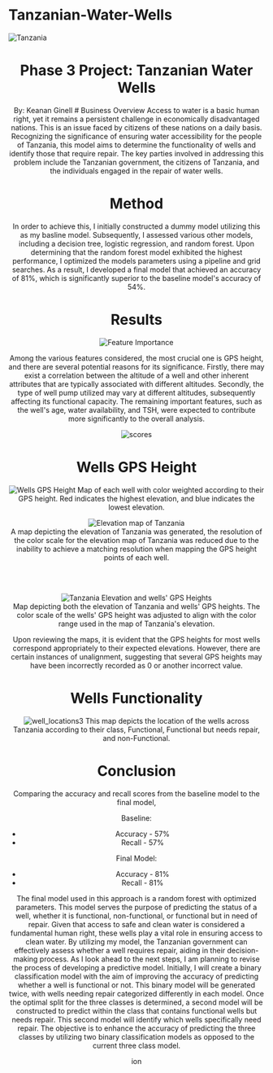 # Tanzanian-Water-Wells
![Tanzania](https://www.wvi.org/sites/default/files/2022-06/Water%20for%20Change%20-%20Tanzania.png)
# <center> Phase 3 Project: Tanzanian Water Wells <center>
   <center>  By: Keanan Ginell
# Business Overview
 Access to water is a basic human right, yet it remains a persistent challenge in economically disadvantaged nations. This is an issue faced by citizens of these nations on a daily basis. Recognizing the significance of ensuring water accessibility for the people of Tanzania, this model aims to determine the functionality of wells and identify those that require repair. The key parties involved in addressing this problem include the Tanzanian government, the citizens of Tanzania, and the individuals engaged in the repair of water wells. 


# Method
In order to achieve this, I initially constructed a dummy model utilizing this as my basline model. Subsequently, I assessed various other models, including a decision tree, logistic regression, and random forest. Upon determining that the random forest model exhibited the highest performance, I optimized the models parameters using a pipeline and grid searches. As a result, I developed a final model that achieved an accuracy of 81%, which is significantly superior to the baseline model's accuracy of 54%.

# Results

![Feature Importance](feature_importance.png)

Among the various features considered, the most crucial one is GPS height, and there are several potential reasons for its significance. Firstly, there may exist a correlation between the altitude of a well and other inherent attributes that are typically associated with different altitudes. Secondly, the type of well pump utilized may vary at different altitudes, subsequently affecting its functional capacity. The remaining important features, such as the well's age, water availability, and TSH, were expected to contribute more significantly to the overall analysis.
      
![scores](scores.png)
      
      
# Wells GPS Height
![Wells GPS Height](gps_height.png)
Map of each well with color weighted according to their GPS height. Red indicates the highest elevation, and blue indicates the lowest elevation.

![Elevation map of Tanzania](Tanzania_elevation.png)      
A map depicting the elevation of Tanzania was generated, the resolution of the color scale for the elevation map of Tanzania was reduced due to the inability to achieve a matching resolution when mapping the GPS height points of each well.
 
<br>
      
</br>

![Tanzania Elevation and wells' GPS Heights](Full_gps_height.png)     
Map depicting both the elevation of Tanzania and wells' GPS heights. The color scale of the wells' GPS height was adjusted to align with the color range used in the map of Tanzania's elevation. 

   
Upon reviewing the maps, it is evident that the GPS heights for most wells correspond appropriately to their expected elevations. However, there are certain instances of unalignment, suggesting that several GPS heights may have been incorrectly recorded as 0 or another incorrect value.

# Wells Functionality
![well_locations3](well_locations3.png)
This map depicts the location of the wells across Tanzania according to their class, Functional, Functional but needs repair, and non-Functional.




   
 # Conclusion

Comparing the accuracy and recall scores from the baseline model to the final model, 

Baseline:
- Accuracy - 57%
- Recall - 57%

Final Model:
- Accuracy - 81%
- Recall - 81%

The final model used in this approach is a random forest with optimized parameters. This model serves the purpose of predicting the status of a well, whether it is functional, non-functional, or functional but in need of repair. Given that access to safe and clean water is considered a fundamental human right, these wells play a vital role in ensuring access to clean water. By utilizing my model, the Tanzanian government can effectively assess whether a well requires repair, aiding in their decision-making process. 
      As I look ahead to the next steps, I am planning to revise the process of developing a predictive model. Initially, I will create a binary classification model with the aim of improving the accuracy of predicting whether a well is functional or not. This binary model will be generated twice, with wells needing repair categorized differently in each model. Once the optimal split for the three classes is determined, a second model will be constructed to predict within the class that contains functional wells but needs repair. This second model will identify which wells specifically need repair. The objective is to enhance the accuracy of predicting the three classes by utilizing two binary classification models as opposed to the current three class model.

ion
